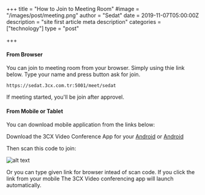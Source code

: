 +++
title = "How to Join to Meeting Room"
#image = "/images/post/meeting.png"
author = "Sedat"
date = 2019-11-07T05:00:00Z
description = "site first article meta description"
categories = ["technology"]
type = "post"

+++
#### From Browser

You can join to meeting room from your browser. Simply using thie link below. Type your name and press button ask for join.
```
https://sedat.3cx.com.tr:5001/meet/sedat
```

If meeting started, you'll be join after approvel.

#### From Mobile or Tablet

You can download mobile application from the links below: 

Download the 3CX Video Conference App for your [Android](https://play.google.com/store/apps/details?id=org.tcx.webmeeting&hl=en&gl=US "Download 3CX android app") or [Android](https://apps.apple.com/us/app/3cx-webmeeting/id1039756959 "Download 3CX IOS app")

Then scan this code to join:

![alt text](/images/post/meeting.png)

 Or you can type given link for browser intead of scan code. If you click the link from your mobile The 3CX Video conferencing app will launch automatically.
